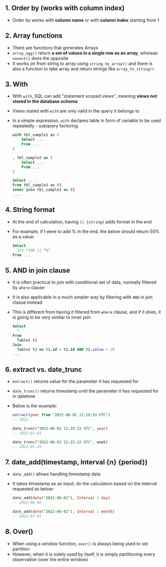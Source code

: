 ## 1. Order by (works with column index)

- Order by works with **column name** or with **column index** starting from 1

## 2. Array functions

- There are functions that generates Arrays
- `array_agg()` return **a set of values in a single row as an array**, whereas `unnest()` does the opposite
- It works on from string to array using `string_to_array()` and there is also a function to take array and return strings like `array_to_string()`

## 3. With

- With `with`, SQL can add "statement scoped views", meaning **views not stored in the database schema**
- Views stated with `with` are only valid in the query it belongs to
- In a simple expression, `with` declares table in form of variable to be used repeatedly - subquery factoring

    ``` sql
    with tbl_sample1 as (
        Select ...
        From ...
    )
    
    , tbl_sample2 as (
        Select ...
        From ...
    )
    
    Select ....
    From tbl_sample1 as t1
    inner join tbl_sample2 as t2
    ....
    ```

## 4. String format

- At the end of calculation, having `|| {string}` adds format in the end

- For example, if I were to add % in the end, the below should return 50% as a value:

  ```sql
  Select 
  	1/2 *100 || "%"
  From ...
  ```

## 5. AND in join clause

- It is often practical to join with conditional set of data, normally filtered by `where` clause

- It is also applicable in a much simpler way by filtering with `AND` in join clasue instead

- This is different from having it filtered from `where` clause, and if it does, it is going to be very similar to inner join:

  ```sql
  Select 
  	*
  From 
  	Table1 t1
  Join
  	Table2 t2 on t1.id = t2.id AND t2.value > 20
  ...
  ```

## 6. extract vs. date_trunc

- `extract()` returns value for the parameter it has requested for

- `date_trunc()` returns timestamp until the parameter it has requested for in datetime

- Below is the example:

  ```sql
  extract(year from "2022-06-01 11:19:33 UTC")
  -- 2022
  
  date_trunc("2022-06-01 11:19:33 UTC", year)
  -- 2022-01-01
  
  date_trunc("2022-06-01 11:15:22 UTC", week)
  -- 2022-05-29
  ```

## 7. date_add(timestamp, Interval {n} {period})

- `date_add()` allows handling timestamp data

- It takes timestamp as an input, do the calculation based on the interval requested as below:

  ```sql
  date_add(date("2022-06-01"), Interval 1 day)
  -- 2022-06-02
  
  date_add(date("2022-06-01"), Interval 1 month)
  -- 2022-07-01
  ```

## 8. Over()

- When using a window function, `over()` is always being used to set partition
- However, when it is solely used by itself, it is simply partitioning every observation (over the entire window)



